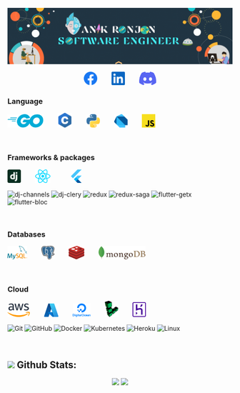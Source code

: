 [![](profile.gif)](https://github.com/AnikRonjon)


<p align="center">
    <a href="https://www.facebook.com/anikronjon.swe"></a><img src="vendor/facebook.svg" height="30px"></a>&emsp;&emsp;
    <a href="https://bd.linkedin.com/in/anikronjon"></a><img src="vendor/linkedin.svg" height="30px"></a>&emsp;&emsp;
    <a href="https://discord.com/users/Big%20Bull#7729"></a><img src="vendor/discord.svg" height="30px"></a>
</p>




### Language
<img src="vendor/go.svg" height="30">&emsp;&emsp;
<img src="vendor/c.svg" height="33">&emsp;&emsp;
<img src="vendor/python.svg" height="30">&emsp;&emsp;
<img src="vendor/dart.svg" height="30">&emsp;&emsp;
<img src="vendor/javascript.svg" height="30">&emsp;&emsp;


<br>

### Frameworks & packages
<img src="vendor/django-icon.svg" height="30">&emsp;&emsp;
<img src="vendor/react.svg" height="30">&emsp;&emsp;&emsp;
<img src="vendor/flutter.svg" height="30">&emsp;&emsp;&emsp;

![dj-channels](https://img.shields.io/badge/-Channels-511?&logo=Websocket&logoColor=F90)
![dj-clery](https://img.shields.io/badge/-Celery-511?&logo=Celery&logoColor=F90)
![redux](https://img.shields.io/badge/-Redux-511?&logo=Redux&logoColor=F90)
![redux-saga](https://img.shields.io/badge/-ReduxSaga-511?&logo=ReduxSaga&logoColor=F90)
![flutter-getx](https://img.shields.io/badge/-GetX-511?&logo=&logoColor=F90)
![flutter-bloc](https://img.shields.io/badge/-Bloc-511?&logo=Bloc&logoColor=F90)


<br>

### Databases
<img src="vendor/mysql.svg" height="30">&emsp;&emsp;
<img src="vendor/postgresql.svg" height="30">&emsp;&emsp;
<img src="vendor/redis.svg" height="30">&emsp;&emsp;
<img src="vendor/mongodb.svg" height="30">&emsp;&emsp;


<br>

### Cloud
<img src="vendor/aws.svg" height="30">&emsp;&emsp;
<img src="vendor/microsoft-azure.svg" height="30">&emsp;&emsp;
<img src="vendor/digital-ocean.svg" height="30">&emsp;&emsp;
<img src="vendor/linode.svg" width="30">&emsp;&emsp;
<img src="vendor/heroku.svg" width="30">


![Git](https://img.shields.io/badge/-Git-511?&logo=Git)
![GitHub](https://img.shields.io/badge/-GitHub-511?&logo=GitHub&logoColor=F90)
![Docker](https://img.shields.io/badge/-Docker-511?&logo=Docker)
![Kubernetes](https://img.shields.io/badge/-Kubernetes-511?&logo=Kubernetes)
![Heroku](https://img.shields.io/badge/-Heroku-511?&logo=Heroku&logoColor=F90)
![Linux](https://img.shields.io/badge/-Linux-511?&logo=Linux)


<br>

## <img src="https://media.giphy.com/media/ZCN6F3FAkwsyOGU2RS/giphy.gif" width="30"> **Github Stats:**
 <p align="center">
   <img width="48%" src="https://github-readme-streak-stats.herokuapp.com/?user=AnikRonjon&hide_border=false"/>
  <a href="https://github.com/AnikRonjon">
   <img width="48%" src="https://github-readme-stats.vercel.app/api?username=AnikRonjon&show_icons=true&count_private=true">
  </a>
 </p>
